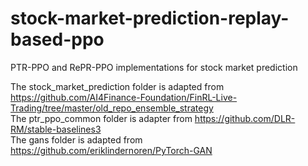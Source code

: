 # stock-market-prediction-replay-based-ppo
PTR-PPO and RePR-PPO implementations for stock market prediction

The stock_market_prediction folder is adapted from https://github.com/AI4Finance-Foundation/FinRL-Live-Trading/tree/master/old_repo_ensemble_strategy  
The ptr_ppo_common folder is adapter from https://github.com/DLR-RM/stable-baselines3  
The gans folder is adapted from https://github.com/eriklindernoren/PyTorch-GAN  
